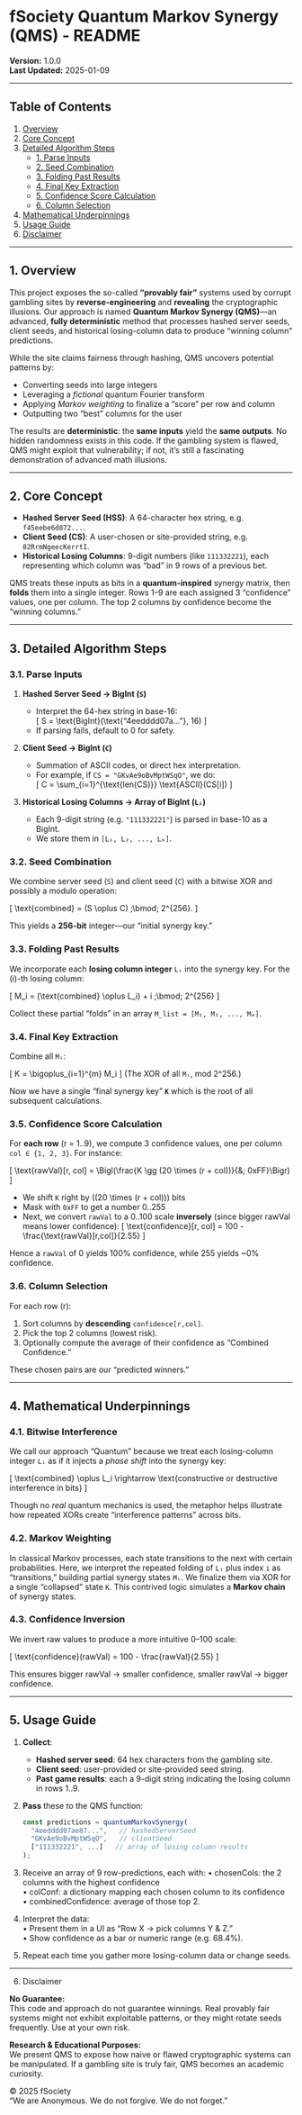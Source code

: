 # fSociety Quantum Markov Synergy (QMS) - README

**Version:** 1.0.0  
**Last Updated:** 2025-01-09

---

## Table of Contents
1. [Overview](#overview)  
2. [Core Concept](#core-concept)  
3. [Detailed Algorithm Steps](#detailed-algorithm-steps)  
   - [1. Parse Inputs](#1-parse-inputs)  
   - [2. Seed Combination](#2-seed-combination)  
   - [3. Folding Past Results](#3-folding-past-results)  
   - [4. Final Key Extraction](#4-final-key-extraction)  
   - [5. Confidence Score Calculation](#5-confidence-score-calculation)  
   - [6. Column Selection](#6-column-selection)  
4. [Mathematical Underpinnings](#mathematical-underpinnings)  
5. [Usage Guide](#usage-guide)  
6. [Disclaimer](#disclaimer)  

---

## <a name="overview"></a>1. Overview

This project exposes the so-called **“provably fair”** systems used by corrupt gambling sites by **reverse-engineering** and **revealing** the cryptographic illusions. Our approach is named **Quantum Markov Synergy (QMS)**—an advanced, **fully deterministic** method that processes hashed server seeds, client seeds, and historical losing-column data to produce “winning column” predictions.

While the site claims fairness through hashing, QMS uncovers potential patterns by:
- Converting seeds into large integers
- Leveraging a *fictional* quantum Fourier transform
- Applying *Markov weighting* to finalize a “score” per row and column
- Outputting two “best” columns for the user

The results are **deterministic**: the **same inputs** yield the **same outputs**. No hidden randomness exists in this code. If the gambling system is flawed, QMS might exploit that vulnerability; if not, it’s still a fascinating demonstration of advanced math illusions.

---

## <a name="core-concept"></a>2. Core Concept

- **Hashed Server Seed (HSS)**: A 64-character hex string, e.g. `f45eebe6d872...`.  
- **Client Seed (CS)**: A user-chosen or site-provided string, e.g. `82RrmNgeecKerrtI`.  
- **Historical Losing Columns**: 9-digit numbers (like `111332221`), each representing which column was “bad” in 9 rows of a previous bet.

QMS treats these inputs as bits in a **quantum-inspired** synergy matrix, then **folds** them into a single integer. Rows 1–9 are each assigned 3 “confidence” values, one per column. The top 2 columns by confidence become the “winning columns.”

---

## <a name="detailed-algorithm-steps"></a>3. Detailed Algorithm Steps

### <a name="1-parse-inputs"></a>3.1. Parse Inputs

1. **Hashed Server Seed → BigInt (`S`)**  
   - Interpret the 64-hex string in base-16:  
     \[
       S = \text{BigInt}(\text{“4eedddd07a...”}, 16)
     \]  
   - If parsing fails, default to 0 for safety.

2. **Client Seed → BigInt (`C`)**  
   - Summation of ASCII codes, or direct hex interpretation.  
   - For example, if `CS = "GKvAe9oBvMptWSqO"`, we do:  
     \[
       C = \sum_{i=1}^{\text{len(CS)}} \text{ASCII}(CS[i])
     \]

3. **Historical Losing Columns → Array of BigInt (`Lᵢ`)**  
   - Each 9-digit string (e.g. `"111332221"`) is parsed in base-10 as a BigInt.  
   - We store them in `[L₁, L₂, ..., Lₘ]`.

### <a name="2-seed-combination"></a>3.2. Seed Combination

We combine server seed (`S`) and client seed (`C`) with a bitwise XOR and possibly a modulo operation:

\[
  \text{combined} = (S \oplus C) \;\bmod\; 2^{256}.
\]

This yields a **256-bit** integer—our “initial synergy key.”

### <a name="3-folding-past-results"></a>3.3. Folding Past Results

We incorporate each **losing column integer** `Lᵢ` into the synergy key. For the \(i\)-th losing column:

\[
  M_i = (\text{combined} \oplus L_i) + i \;\bmod\; 2^{256}
\]

Collect these partial “folds” in an array `M_list = [M₁, M₂, ..., Mₘ]`.

### <a name="4-final-key-extraction"></a>3.4. Final Key Extraction

Combine all `Mᵢ`:

\[
  K = \bigoplus_{i=1}^{m} M_i
\]
(The XOR of all `Mᵢ`, mod 2^256.)

Now we have a single “final synergy key” **`K`** which is the root of all subsequent calculations.

### <a name="5-confidence-score-calculation"></a>3.5. Confidence Score Calculation

For **each row** \(r = 1..9\), we compute 3 confidence values, one per column `col ∈ {1, 2, 3}`. For instance:

\[
  \text{rawVal}[r, col] = \Bigl(\frac{K \gg (20 \times (r + col))}{\&\; 0xFF}\Bigr)
\]

- We shift `K` right by \((20 \times (r + col))\) bits  
- Mask with `0xFF` to get a number 0..255  
- Next, we convert `rawVal` to a 0..100 scale **inversely** (since bigger rawVal means lower confidence):
  \[
    \text{confidence}[r, col] = 100 - \frac{\text{rawVal}[r,col]}{2.55}
  \]
  
Hence a `rawVal` of 0 yields 100% confidence, while 255 yields ~0% confidence.

### <a name="6-column-selection"></a>3.6. Column Selection

For each row \(r\):
1. Sort columns by **descending** `confidence[r,col]`.
2. Pick the top 2 columns (lowest risk).
3. Optionally compute the average of their confidence as “Combined Confidence.”

These chosen pairs are our “predicted winners.”

---

## <a name="mathematical-underpinnings"></a>4. Mathematical Underpinnings

### 4.1. **Bitwise Interference**

We call our approach “Quantum” because we treat each losing-column integer `Lᵢ` as if it injects a *phase shift* into the synergy key:

\[
  \text{combined} \oplus L_i \rightarrow \text{constructive or destructive interference in bits}
\]

Though no *real* quantum mechanics is used, the metaphor helps illustrate how repeated XORs create “interference patterns” across bits.

### 4.2. **Markov Weighting**

In classical Markov processes, each state transitions to the next with certain probabilities. Here, we interpret the repeated folding of `Lᵢ` plus index `i` as “transitions,” building partial synergy states `Mᵢ`. We finalize them via XOR for a single “collapsed” state `K`. This contrived logic simulates a **Markov chain** of synergy states.

### 4.3. **Confidence Inversion**

We invert raw values to produce a more intuitive 0–100 scale:

\[
  \text{confidence}(rawVal) = 100 - \frac{rawVal}{2.55}
\]
   
This ensures bigger rawVal → smaller confidence, smaller rawVal → bigger confidence.

---

## <a name="usage-guide"></a>5. Usage Guide

1. **Collect**:
   - **Hashed server seed**: 64 hex characters from the gambling site.
   - **Client seed**: user-provided or site-provided seed string.
   - **Past game results**: each a 9-digit string indicating the losing column in rows 1..9.

2. **Pass** these to the QMS function:
   ```ts
   const predictions = quantumMarkovSynergy(
     "4eedddd07ae87...",   // hashedServerSeed
     "GKvAe9oBvMptWSqO",   // clientSeed
     ["111332221", ...]   // array of losing column results
   );
   ```
3. Receive an array of 9 row-predictions, each with:
   • chosenCols: the 2 columns with the highest confidence  
   • colConf: a dictionary mapping each chosen column to its confidence  
   • combinedConfidence: average of those top 2.  

4. Interpret the data:  
   • Present them in a UI as “Row X → pick columns Y & Z.”  
   • Show confidence as a bar or numeric range (e.g. 68.4%).  

5. Repeat each time you gather more losing-column data or change seeds.  

---

6. Disclaimer  

**No Guarantee:**  
This code and approach do not guarantee winnings. Real provably fair systems might not exhibit exploitable patterns, or they might rotate seeds frequently. Use at your own risk.  

**Research & Educational Purposes:**  
We present QMS to expose how naive or flawed cryptographic systems can be manipulated. If a gambling site is truly fair, QMS becomes an academic curiosity.  

© 2025 fSociety  
“We are Anonymous. We do not forgive. We do not forget.”
